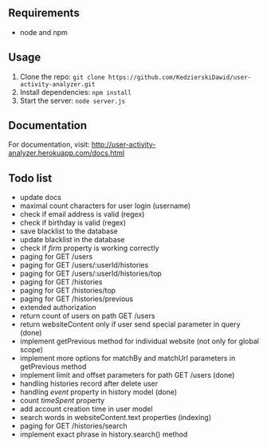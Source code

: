 ## Requirements

- node and npm

## Usage

1. Clone the repo: `git clone https://github.com/KedzierskiDawid/user-activity-analyzer.git`
2. Install dependencies: `npm install`
5. Start the server: `node server.js`

## Documentation

For documentation, visit: http://user-activity-analyzer.herokuapp.com/docs.html

## Todo list

* update docs
* maximal count characters for user login (username)
* check if email address is valid (regex)
* check if birthday is valid (regex)
* save blacklist to the database
* update blacklist in the database
* check if _firm_ property is working correctly
* paging for GET /users
* paging for GET /users/:userId/histories
* paging for GET /users/:userId/histories/top
* paging for GET /histories
* paging for GET /histories/top
* paging for GET /histories/previous
* extended authorization
* return count of users on path GET /users
* return websiteContent only if user send special parameter in query (done)
* implement getPrevious method for individual website (not only for global scope)
* implement more options for matchBy and matchUrl parameters in getPrevious method
* implement limit and offset parameters for path GET /users (done)
* handling histories record after delete user
* handling _event_ property in history model (done)
* count _timeSpent_ property
* add account creation time in user model
* search words in websiteContent.text properties (indexing)
* paging for GET /histories/search
* implement exact phrase in history.search() method